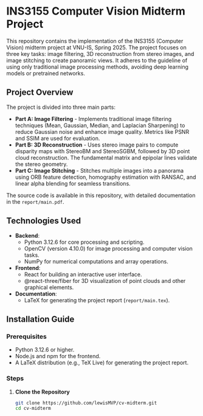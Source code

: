 # INS3155 Computer Vision Midterm Project

This repository contains the implementation of the INS3155 (Computer Vision) midterm project at VNU-IS, Spring 2025. The project focuses on three key tasks: image filtering, 3D reconstruction from stereo images, and image stitching to create panoramic views. It adheres to the guideline of using only traditional image processing methods, avoiding deep learning models or pretrained networks.

## Project Overview

The project is divided into three main parts:

- **Part A: Image Filtering** - Implements traditional image filtering techniques (Mean, Gaussian, Median, and Laplacian Sharpening) to reduce Gaussian noise and enhance image quality. Metrics like PSNR and SSIM are used for evaluation.
- **Part B: 3D Reconstruction** - Uses stereo image pairs to compute disparity maps with StereoBM and StereoSGBM, followed by 3D point cloud reconstruction. The fundamental matrix and epipolar lines validate the stereo geometry.
- **Part C: Image Stitching** - Stitches multiple images into a panorama using ORB feature detection, homography estimation with RANSAC, and linear alpha blending for seamless transitions.

The source code is available in this repository, with detailed documentation in the `report/main.pdf`.

## Technologies Used

- **Backend**: 
  - Python 3.12.6 for core processing and scripting.
  - OpenCV (version 4.10.0) for image processing and computer vision tasks.
  - NumPy for numerical computations and array operations.
- **Frontend**: 
  - React for building an interactive user interface.
  - @react-three/fiber for 3D visualization of point clouds and other graphical elements.
- **Documentation**:
  - LaTeX for generating the project report (`report/main.tex`).

## Installation Guide

### Prerequisites
- Python 3.12.6 or higher.
- Node.js and npm for the frontend.
- A LaTeX distribution (e.g., TeX Live) for generating the project report.

### Steps

1. **Clone the Repository**
   ```bash
   git clone https://github.com/lewisMVP/cv-midterm.git
   cd cv-midterm
